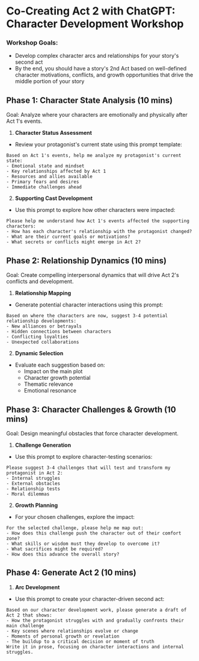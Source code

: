 # Co-Creating Act 2 with ChatGPT: Character Development Workshop

### Workshop Goals:
- Develop complex character arcs and relationships for your story's second act
- By the end, you should have a story's 2nd Act based on well-defined character motivations, conflicts, and growth opportunities that drive the middle portion of your story

## Phase 1: Character State Analysis (10 mins)

Goal: Analyze where your characters are emotionally and physically after Act 1's events.

1. **Character Status Assessment**
- Review your protagonist's current state using this prompt template:

```
Based on Act 1's events, help me analyze my protagonist's current state:
- Emotional state and mindset
- Key relationships affected by Act 1
- Resources and allies available
- Primary fears and desires
- Immediate challenges ahead
```

2. **Supporting Cast Development**
- Use this prompt to explore how other characters were impacted:

```
Please help me understand how Act 1's events affected the supporting characters:
- How has each character's relationship with the protagonist changed?
- What are their current goals or motivations?
- What secrets or conflicts might emerge in Act 2?
```

## Phase 2: Relationship Dynamics (10 mins)

Goal: Create compelling interpersonal dynamics that will drive Act 2's conflicts and development.

1. **Relationship Mapping**
- Generate potential character interactions using this prompt:

```
Based on where the characters are now, suggest 3-4 potential relationship developments:
- New alliances or betrayals
- Hidden connections between characters
- Conflicting loyalties
- Unexpected collaborations
```

2. **Dynamic Selection**
- Evaluate each suggestion based on:
  - Impact on the main plot
  - Character growth potential
  - Thematic relevance
  - Emotional resonance

## Phase 3: Character Challenges & Growth (10 mins)

Goal: Design meaningful obstacles that force character development.

1. **Challenge Generation**
- Use this prompt to explore character-testing scenarios:

```
Please suggest 3-4 challenges that will test and transform my protagonist in Act 2:
- Internal struggles
- External obstacles
- Relationship tests
- Moral dilemmas
```

2. **Growth Planning**
- For your chosen challenges, explore the impact:

```
For the selected challenge, please help me map out:
- How does this challenge push the character out of their comfort zone?
- What skills or wisdom must they develop to overcome it?
- What sacrifices might be required?
- How does this advance the overall story?
```

## Phase 4: Generate Act 2 (10 mins)

1. **Arc Development**
- Use this prompt to create your character-driven second act:

```
Based on our character development work, please generate a draft of Act 2 that shows:
- How the protagonist struggles with and gradually confronts their main challenge
- Key scenes where relationships evolve or change
- Moments of personal growth or revelation
- The buildup to a critical decision or moment of truth
Write it in prose, focusing on character interactions and internal struggles.
```

